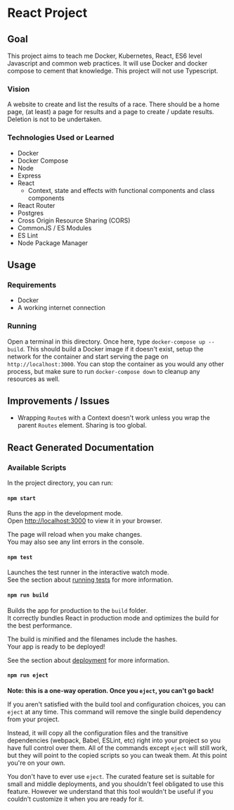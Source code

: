 # React Project

## Goal

This project aims to teach me Docker, Kubernetes, React, ES6 level Javascript
and common web practices. It will use Docker and docker compose to cement that
knowledge. This project will not use Typescript.

### Vision

A website to create and list the results of a race. There should be a home page,
(at least) a page for results and a page to create / update results. Deletion is
not to be undertaken.

### Technologies Used or Learned
- Docker
- Docker Compose
- Node
- Express
- React
  - Context, state and effects with functional components and class components
- React Router
- Postgres
- Cross Origin Resource Sharing (CORS)
- CommonJS / ES Modules
- ES Lint
- Node Package Manager

## Usage

### Requirements

- Docker
- A working internet connection

### Running

Open a terminal in this directory. Once here, type `docker-compose up --build`.
This should build a Docker image if it doesn't exist, setup the network for the
container and start serving the page on `http://localhost:3000`. You can stop
the container as you would any other process, but make sure to run
`docker-compose down` to cleanup any resources as well.

## Improvements / Issues

- Wrapping `Route`s with a Context doesn't work unless you wrap the parent
  `Routes` element. Sharing is too global.

## React Generated Documentation

### Available Scripts

In the project directory, you can run:

#### `npm start`

Runs the app in the development mode.\
Open [http://localhost:3000](http://localhost:3000) to view it in your browser.

The page will reload when you make changes.\
You may also see any lint errors in the console.

#### `npm test`

Launches the test runner in the interactive watch mode.\
See the section about [running tests](https://facebook.github.io/create-react-app/docs/running-tests) for more information.

#### `npm run build`

Builds the app for production to the `build` folder.\
It correctly bundles React in production mode and optimizes the build for the best performance.

The build is minified and the filenames include the hashes.\
Your app is ready to be deployed!

See the section about [deployment](https://facebook.github.io/create-react-app/docs/deployment) for more information.

#### `npm run eject`

**Note: this is a one-way operation. Once you `eject`, you can't go back!**

If you aren't satisfied with the build tool and configuration choices, you can `eject` at any time. This command will remove the single build dependency from your project.

Instead, it will copy all the configuration files and the transitive dependencies (webpack, Babel, ESLint, etc) right into your project so you have full control over them. All of the commands except `eject` will still work, but they will point to the copied scripts so you can tweak them. At this point you're on your own.

You don't have to ever use `eject`. The curated feature set is suitable for small and middle deployments, and you shouldn't feel obligated to use this feature. However we understand that this tool wouldn't be useful if you couldn't customize it when you are ready for it.
